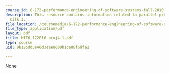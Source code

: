 ```yaml
---
course_id: 6-172-performance-engineering-of-software-systems-fall-2010
description: This resource contains information related to parallel programming with
  Cilk I.
file_location: /coursemedia/6-172-performance-engineering-of-software-systems-fall-2010/9b195dd5e46d3eae0600b1ce06f6dfa2_MIT6_172F10_proj4_1.pdf
file_type: application/pdf
layout: pdf
title: MIT6_172F10_proj4_1.pdf
type: course
uid: 9b195dd5e46d3eae0600b1ce06f6dfa2

---
```

None